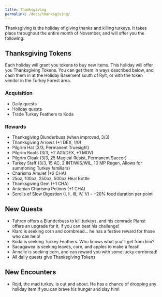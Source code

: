 ```yaml
---
title: Thanksgiving
permalink: /docs/thanksgiving/
---
```


Thanksgiving is the holiday of giving thanks and killing turkeys. It takes place throughout the entire month of November, and will offer you the following:

## Thanksgiving Tokens

Each holiday will grant you tokens to buy new items. This holiday will offer you Thanksgiving Tokens. You can get them in ways described below, and cash them in at the Holiday Basement south of Rylt, or with the token vendor in the Turkey Forest area.

### Acquisition

* Daily quests
* Holiday quests
* Trade Turkey Feathers to Koda

### Rewards

* Thanksgiving Blunderbuss (when improved, 3/3)
* Thanksgiving Arrows (+1 DEX, 1/0)
* Pilgrim Hat (3/3, Permanent Truesight)
* Pilgrim Boots (3/3, +2 AGI/DEX, +1 MOV)
* Pilgrim Cloak (3/3, 25 Magical Resist, Permanent Succor)
* Turkey Staff (3/3, 15 AC, 2 INT/WIS/WIL, 10 MP Regen, Allows for summoning Turkey familiars)
* Charisma Amulet (+2 CHA)
* 25oz, 100oz, 250oz, 500oz Heal Bottle
* Thanksgiving Gem (+1 CHA)
* Antanian Charisma Potions (+1 CHA)
* Scrolls of Slow Digestion (I, II, III, IV, V) - +20% food duration per point

## New Quests

* Tuhren offers a Blunderbuss to kill turkeys, and his comrade Planst offers an upgrade for it, if you can beat his challenge!
* Klarc is seeking corn and cornbread... he has a festive reward for those who can help!
* Koda is seeking Turkey Feathers. Who knows what you'll get from him?
* Sacagawea is seeking leaves, corn, and apples to make a feast!
* Annalie is seeking corn, and can reward you with some lucky cornbread!
* All daily quests give Thanksgiving Tokens

## New Encounters

* Rojd, the mad turkey, is out and about. He has a chance of dropping any holiday item if you can brave his hunger and slay him!
